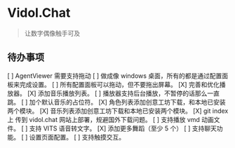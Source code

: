 # Vidol.Chat

> 让数字偶像触手可及

## 待办事项

[ ] AgentViewer 需要支持拖动
[ ] 做成像 windows 桌面，所有的都是通过配置面板来完成设置。
[ ] 所有配置面板可以拖动，但不要拖出屏幕。
[X] 完善和优化播放器。
[X] 添加音乐播放列表。
[ ] 播放器支持后台播放，不暂停的话那么一直跳。
[ ] 加个默认音乐的占位符。
[X] 角色列表添加创意工坊下载，和本地已安装两个模块。
[X] 音乐列表添加创意工坊下载和本地已安装两个模块。
[X] git index 上 传到 vidol.chat 网站上部署，规避国外下载问题。
[ ] 支持播放 vmd 动画文件。
[ ] 支持 VITS 语音转文字。
[X] 添加更多舞蹈（至少 5 个）
[ ] 支持聊天功能。
[ ] 设置页面配置。
[ ] 支持触摸交互。

